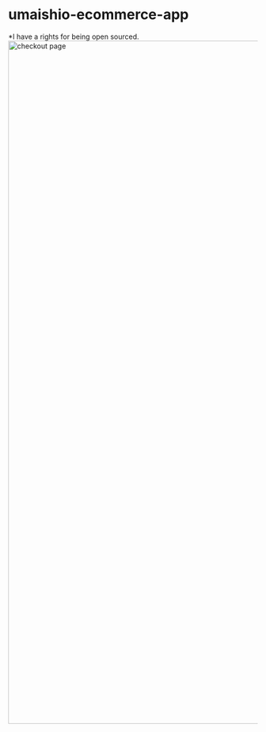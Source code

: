 # umaishio-ecommerce-app
*I have a rights for being open sourced.
<img width="1378" alt="checkout page" src="https://user-images.githubusercontent.com/64461352/147605749-e5b7f302-1508-44e0-94b7-240cf81e7c02.png">
